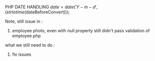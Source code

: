 PHP DATE HANDLING
$date = date('Y-m-d', (strtotime($dateBeforeConvert)));

Note, still issue in :

1. employee photo, even with null property still didn't pass validation of employee.php

what we still need to do :

1. fix issues
